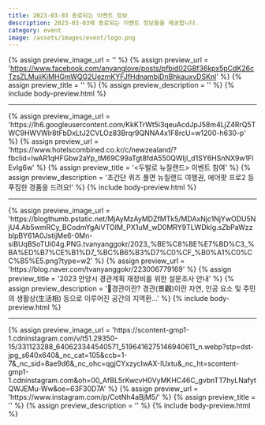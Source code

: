 ```yaml
---
title: 2023-03-03 종료되는 이벤트 정보
description: 2023-03-03에 종료되는 이벤트 정보들을 제공합니다.
category: event
image: /assets/images/event/logo.png
---
```

{% assign preview_image_url = '' %}
{% assign preview_url = 'https://www.facebook.com/anyanglove/posts/pfbid02GBf36kpx5pCdK26cTzsZLMuiiKiMHGmWQG2UezmKYFJfHdnambiDnBhkauxvDSKnl' %}
{% assign preview_title = '' %}
{% assign preview_description = '' %}
{% include body-preview.html %}
<hr>{% assign preview_image_url = 'https://lh6.googleusercontent.com/KkKTrWt5i3qeuAcdJpJ58m4LjZ4RrQ5TWC9HWVWlr8tFbDxLtJ2CVLOz83Brqr9QNNA4x1F8rcU=w1200-h630-p' %}
{% assign preview_url = 'https://www.hotelscombined.co.kr/c/newzealand/?fbclid=IwAR1qHFGbw2aYp_tM69C99aTgt8fdA550QWIjI_d1SY6HSnNX9w1FlEvIg6w' %}
{% assign preview_title = '&lt;두발로 뉴질랜드&gt; 이벤트 참여' %}
{% assign preview_description = '초간단 퀴즈 풀면 뉴질랜드 여행권, 에어팟 프로2 등 푸짐한 경품을 드려요!' %}
{% include body-preview.html %}
<hr>{% assign preview_image_url = 'https://blogthumb.pstatic.net/MjAyMzAyMDZfMTk5/MDAxNjc1NjYwODU5NjU4.Ab5wmRCy_BCodmYgAiVTOIM_PX1uM_wD0MRY9TLWDkIg.sZbPaWzzblpBY61A0JstijMe6-0Mn-siBUqBSoTUi04g.PNG.tvanyanggokr/2023_%BE%C8%BE%E7%BD%C3_%BA%ED%B7%CE%B1%D7_%BC%B6%B3%D7%C0%CF_%B0%A1%C0%CC%B5%E5.png?type=w2' %}
{% assign preview_url = 'https://blog.naver.com/tvanyanggokr/223006779169' %}
{% assign preview_title = '2023 안양시 경관계획 재정비를 위한 설문조사 안내' %}
{% assign preview_description = '📌경관이란? 경관(景觀)이란 자연, 인공 요소 및 주민의 생활상(生活相) 등으로 이루어진 공간의 지역환...' %}
{% include body-preview.html %}
<hr>{% assign preview_image_url = 'https://scontent-gmp1-1.cdninstagram.com/v/t51.29350-15/331123288_640623344540571_5196416275146940611_n.webp?stp=dst-jpg_s640x640&amp;_nc_cat=105&amp;ccb=1-7&amp;_nc_sid=8ae9d6&amp;_nc_ohc=qgjCYxzycIwAX-IUxtu&amp;_nc_ht=scontent-gmp1-1.cdninstagram.com&amp;oh=00_AfBL5rKwcvH0VyMKHC46C_gvbnTT7hyLNafytQWJEMu-Ww&amp;oe=63F30D7A' %}
{% assign preview_url = 'https://www.instagram.com/p/CotNh4aBjM5/' %}
{% assign preview_title = '' %}
{% assign preview_description = '' %}
{% include body-preview.html %}